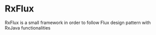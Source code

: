 # RxFlux
RxFlux is a small framework in order to follow Flux design pattern with RxJava functionalities

